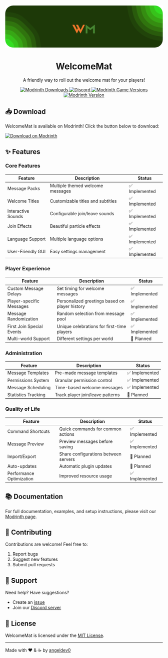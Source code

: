 ![WelcomeMat Logo](https://github.com/coffeeisle/welcome-mat/blob/main/assets/gh_header.png)

<div align="center">
  <h1>WelcomeMat</h1>
  <p>A friendly way to roll out the welcome mat for your players!</p>
  
  <p>
    <a href="https://modrinth.com/plugin/welcome-mat">
      <img alt="Modrinth Downloads" src="https://img.shields.io/modrinth/dt/welcome-mat?logo=modrinth&labelColor=34343c&color=00AF5C">
    </a>
    <a href="https://discord.gg/cJ4uP2xF7h">
      <img alt="Discord" src="https://img.shields.io/discord/813255312449601597?logo=discord&labelColor=34343c&color=5865F2">
    </a>
    <a href="https://github.com/coffeeisle/welcome-mat">
      <img alt="Modrinth Game Versions" src="https://img.shields.io/modrinth/game-versions/welcome-mat?color=00AF5C&label=Game Versions&logo=modrinth">
    </a>
    <a href="https://modrinth.com/plugin/welcome-mat">
      <img alt="Modrinth Version" src="https://img.shields.io/modrinth/v/welcome-mat?&color=blue&label=Plugin Version">
    </a>
  </p>
</div>

## 📥 Download

WelcomeMat is available on Modrinth! Click the button below to download:

<a href="https://modrinth.com/plugin/welcome-mat">
  <img alt="Download on Modrinth" src="https://avatars.githubusercontent.com/u/67560307" width="60">
</a>

## ✨ Features

### Core Features
| Feature | Description | Status |
|---------|-------------|--------|
| Message Packs | Multiple themed welcome messages | ✅ Implemented |
| Welcome Titles | Customizable titles and subtitles | ✅ Implemented |
| Interactive Sounds | Configurable join/leave sounds | ✅ Implemented |
| Join Effects | Beautiful particle effects | ✅ Implemented |
| Language Support | Multiple language options | ✅ Implemented |
| User-Friendly GUI | Easy settings management | ✅ Implemented |

### Player Experience
| Feature | Description | Status |
|---------|-------------|--------|
| Custom Message Delays | Set timing for welcome messages | ✅ Implemented |
| Player-specific Messages | Personalized greetings based on player history | ✅ Implemented |
| Message Randomization | Random selection from message pool | ✅ Implemented |
| First Join Special Events | Unique celebrations for first-time players | ✅ Implemented |
| Multi-world Support | Different settings per world | 🚧 Planned |

### Administration
| Feature | Description | Status |
|---------|-------------|--------|
| Message Templates | Pre-made message templates | ✅ Implemented |
| Permissions System | Granular permission control | ✅ Implemented |
| Message Scheduling | Time-based welcome messages | ✅ Implemented |
| Statistics Tracking | Track player join/leave patterns | 🚧 Planned |

### Quality of Life
| Feature | Description | Status |
|---------|-------------|--------|
| Command Shortcuts | Quick commands for common actions | ✅ Implemented |
| Message Preview | Preview messages before saving | ✅ Implemented |
| Import/Export | Share configurations between servers | 🚧 Planned |
| Auto-updates | Automatic plugin updates | 🚧 Planned |
| Performance Optimization | Improved resource usage | ✅ Implemented |

## 📚 Documentation

For full documentation, examples, and setup instructions, please visit our [Modrinth page](https://modrinth.com/plugin/welcome-mat).

## 🤝 Contributing

Contributions are welcome! Feel free to:
1. Report bugs
2. Suggest new features
3. Submit pull requests

## 📝 Support

Need help? Have suggestions?
- Create an [issue](https://github.com/coffeeisle/welcome-mat/issues)
- Join our [Discord server](https://discord.gg/cJ4uP2xF7h)

## 📜 License

WelcomeMat is licensed under the [MIT License](LICENSE).

---

Made with ❤️ & ☕ by [angeldev0](https://github.com/4ngel2769)
